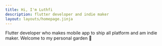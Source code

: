 ```yaml
---
title: Hi, I'm Luthfi
description: flutter developer and indie maker
layout: layouts/homepage.jinja
---
```

Flutter developer who makes mobile app to ship all platform and am indie maker. Welcome to my personal garden 🌱